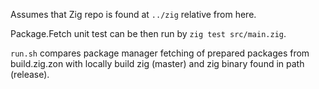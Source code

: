 Assumes that Zig repo is found at `../zig` relative from here.

Package.Fetch unit test can be then run by `zig test src/main.zig`.

`run.sh` compares package manager fetching of prepared packages from build.zig.zon with locally build zig (master) and zig binary found in path (release).


